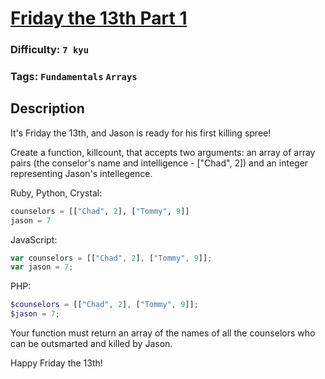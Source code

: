 # [Friday the 13th Part 1](https://www.codewars.com/kata/5925acf31a9825d616000e74)

### Difficulty: `7 kyu`

### Tags: `Fundamentals` `Arrays`

## Description

It's Friday the 13th, and Jason is ready for his first killing spree!

Create a function, killcount, that accepts two arguments: an array of array pairs (the conselor's name and intelligence - ["Chad", 2]) and an integer representing Jason's intellegence.

Ruby, Python, Crystal:

```py
counselors = [["Chad", 2], ["Tommy", 9]]
jason = 7
```

JavaScript:

```js
var counselors = [["Chad", 2], ["Tommy", 9]];
var jason = 7;
```

PHP:

```php
$counselors = [["Chad", 2], ["Tommy", 9]];
$jason = 7;
```

Your function must return an array of the names of all the counselors who can be outsmarted and killed by Jason.

Happy Friday the 13th!